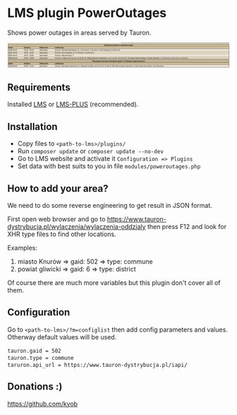 # LMS plugin PowerOutages

Shows power outages in areas served by Tauron.

![](tauron-power-outages.png?raw=true)

## Requirements

Installed [LMS](https://lms.org.pl/) or [LMS-PLUS](https://lms-plus.org) (recommended).

## Installation

* Copy files to `<path-to-lms>/plugins/`
* Run `composer update` or `composer update --no-dev`
* Go to LMS website and activate it `Configuration => Plugins`
* Set data with best suits to you in file `modules/poweroutages.php`

## How to add your area?

We need to do some reverse engineering to get result in JSON format.

First open web browser and go to https://www.tauron-dystrybucja.pl/wylaczenia/wylaczenia-oddzialy
then press F12 and look for XHR type files to find other locations.

Examples:
1) miasto Knurów => gaid: 502 => type: commune
2) powiat gliwicki => gaid: 6 => type: district

Of course there are much more variables but this plugin don't cover all of them.

## Configuration

Go to `<path-to-lms>/?m=configlist` then add config parameters and values. Otherway default values will be used.

```
tauron.gaid = 502
tauron.type = commune
taruron.api_url = https://www.tauron-dystrybucja.pl/iapi/
```

## Donations :)
https://github.com/kyob
